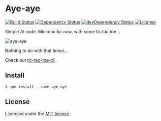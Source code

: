 # Aye-aye

[![Build Status](https://travis-ci.org/jordao76/aye-aye.svg)](https://travis-ci.org/jordao76/aye-aye)
[![Dependency Status](https://david-dm.org/jordao76/aye-aye.svg)](https://david-dm.org/jordao76/aye-aye)
[![devDependency Status](https://david-dm.org/jordao76/aye-aye/dev-status.svg)](https://david-dm.org/jordao76/aye-aye#info=devDependencies)
[![License](http://img.shields.io/:license-mit-blue.svg)](https://github.com/jordao76/aye-aye/blob/master/LICENSE.txt)

Simple AI code. Minimax for now, with some tic tac toe...

![aye-aye](http://upload.wikimedia.org/wikipedia/commons/6/6e/Aye-aye.png)

Nothing to do with that lemur...

Check out [tic-tac-toe-cli](https://github.com/jordao76/tic-tac-toe-cli).

## Install

```
$ npm install --save aye-aye
```

## License

Licensed under the [MIT license](https://github.com/jordao76/aye-aye/blob/master/LICENSE.txt).
